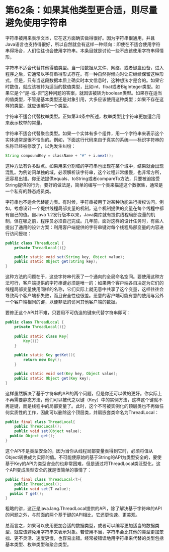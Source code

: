 # 第62条：如果其他类型更合适，则尽量避免使用字符串

字符串被用来表示文本，它在这方面确实做得很好。因为字符串很通用，并且Java语言也支持得很好，所以自然就会有这样一种倾向：即使在不适合使用字符串得场合，人们往往也会使用字符串。本条目就是讨论一些不应该使用字符串得情形。

字符串不适合代替其他得值类型。当一段数据从文件、网络，或者键盘设备，进入程序之后，它通常以字符串得形式存在。有一种自然得倾向时让它继续保留这种形式，但是，只有当这段数据本质上确实时本文信息时，这种想法才是合的。如果它时数值，就应该被转为适当的数值类型，比如int、float或者BigInteger类型。如果它是个“是-或-否”这种问题的答案，就因该被转为boolean类型。如果存在适当的值类型，不管是基本类型还是对象引用，大多应该使用这种类型；如果不存在这样的类型，就应该编写一个类型。

字符串不适合代替枚举类型。正如第34条中所述，枚举类型比字符串更加适合用来表示枚举的常量。

字符串不适合代替聚合类型。如果一个实体有多个组件，用一个字符串来表示这个实体通常是很不恰当的。例如，下面这行代码来自于真实的系统——标识字符串的名称已经被修改了，以免发生纠纷：

```java
String compoundKey = className + "#" + i.next();
```

这种方法有许多缺点。如果用来分割域的字符串也出现在某个域中，结果就会出现混乱。为例访问单独的域，必须解析该字符串，这个过程非常缓慢，也非常方所，还容易出错。你无法提供equals、toString或者compareTo方法，只要被迫接受String提供的行为。要好的做法是，简单的编写一个类来描述这个数据集，通常是一个私有的静态成员类。

字符串也不适合代替能力表。有时候，字符串被用于对某种功能进行授权访问。例如，考虑设计一个提供线程局部变量的机制。这个机制提供的变量在每个线程中都有自己的值。自Java 1.2发行版本以来，Java类库就有提供线程局部变量的机制，但在哪之前，程序员必须自己完成。几年前，面对这样的设计任务时，有些人提出了通用的设计方案：利用客户端提供的字符串键对每个线程局部变量的内容进行访问授权：

```java
public class ThreadLocal {
    private ThreadLocal(){}

    public static void set(String key, Object value);
    public static Object get(String key);
}
```

这种方法的问题在于，这些字符串代表了一个通向的全局命名空间。要使用这种方法可行，客户端提供的字符串键必须是唯一的：如果两个客户端各自决定为它们的线程局部变量使用同样的名称，它们实际上就无意中共享了这个变量，这样往往会导致两个客户端都失败，而且安全性也很差。恶意的客户端可能有意的使用与另外一个客户端相同的键，以便非法的访问其他客户端的数据。

要修正这个API并不难，只要用不可伪造的键来代替字符串即可：

```java
public class ThreadLocal {
    private ThreadLocal(){}
    
    public static class Key{
        Key(){}
    }
    
    public static Key getKet(){
        return new Key();
    }

    public static void set(Key key, Object value);
    public static Object get(Key key);
}
```

这样虽然解决了基于字符串的API的两个问题，但是你还可以做的更好。你实际上不再需要静态方法，他们可以被代之以键（Key）中的实例方法，这样这个键就不再是键，而是线程中的局部变量了。此时，这个不可被实例化的顶层类也不再做任何实质性的工作，因此可以删除这个顶层类，并肩嵌套类命名为ThreadLocal：

```java
public final class ThreadLocal{
	public ThreadLocal();
	public void set(Object value);
  public Object get();
}
```

这个APi不是类型安全的，因为当你从线程局部变量表得到它时，必须将值从Object转换成为实际的值。不可能使原始的基于String的API为类型安全的，要使基于Key的API为类型安全的也非常困难，但是通过将ThreadLocal类泛型化，这个API变成类型安全的就是很简单的事情了：

```java
public final class ThreadLocal<T>{
	public ThreadLocal();
	public void set(T value);
  public T get();
}
```

粗略的讲，这正是java.lang.ThreadLocal提供的API，除了解决基于字符串的API的问题之外，与前面的两个基于键的API相比，它还更快速、更美观。

总而言之，如果可以使用更加合适的数据类型，或者可以编写更加适当的数据类型，就应该避免用字符串来表示对象。若使用不当，字符串会比其他的类型更加笨拙、更不灵活、速度更慢，也容易出错。经常被错误地用字符串来代替的类型包括基本类型、枚举类型和聚合类型。